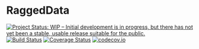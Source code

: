 # RaggedData

[![Project Status: WIP – Initial development is in progress, but there has not yet been a stable, usable release suitable for the public.](http://www.repostatus.org/badges/latest/wip.svg)](http://www.repostatus.org/#wip)
[![Build Status](https://travis-ci.org/tpapp/RaggedData.jl.svg?branch=master)](https://travis-ci.org/tpapp/RaggedData.jl)
[![Coverage Status](https://coveralls.io/repos/tpapp/RaggedData.jl/badge.svg?branch=master&service=github)](https://coveralls.io/github/tpapp/RaggedData.jl?branch=master)
[![codecov.io](http://codecov.io/github/tpapp/RaggedData.jl/coverage.svg?branch=master)](http://codecov.io/github/tpapp/RaggedData.jl?branch=master)
